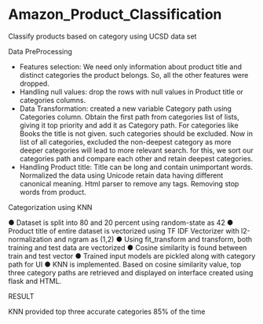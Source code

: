 # Amazon_Product_Classification
Classify products based on category using UCSD data set

Data PreProcessing

- Features selection: We need only information about product title and distinct categories the
  product belongs. So, all the other features were dropped.
- Handling null values: drop the rows with null values in Product title or categories columns.
- Data Transformation: created a new variable Category path using Categories column.
  Obtain the first path from categories list of lists, giving it top priority and add it as Category
  path. For categories like Books the title is not given. such categories should be excluded.
  Now in list of all categories, excluded the non-deepest category as more deeper categories
  will lead to more relevant search. for this, we sort our categories path and compare each
  other and retain deepest categories.
- Handling Product title: Title can be long and contain unimportant words. Normalized the
  data using Unicode retain data having different canonical meaning. Html parser to remove
  any tags. Removing stop words from product.
  
Categorization using KNN

● Dataset is split into 80 and 20 percent using random-state as 42
● Product title of entire dataset is vectorized using TF IDF Vectorizer with l2-normalization
  and ngram as (1,2)
● Using fit_transform and transform, both training and test data are vectorized
● Cosine similarity is found between train and test vector
● Trained input models are pickled along with category path for UI
● KNN is implemented. Based on cosine similarity value, top three category paths are
  retrieved and displayed on interface created using flask and HTML.
  
  RESULT
  
  KNN provided top three accurate categories 85% of the time
